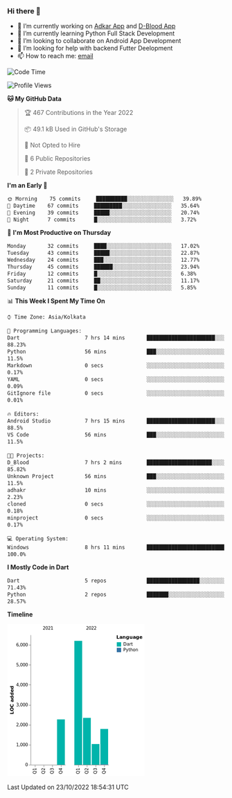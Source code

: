 ### Hi there 👋

- 🔭 I’m currently working on [Adkar App](https://github.com/pilgrimfathers/adkarApp) and [D-Blood App](https://github.com/LinoShaji/D-Blood)
- 🌱 I’m currently learning Python Full Stack Development
- 👯 I’m looking to collaborate on Android App Development
- 🤔 I’m looking for help with backend Futter Deelopment
- 📫 How to reach me: [email](mailto:linoshaji23@gmail.com)

<!--START_SECTION:waka-->
![Code Time](http://img.shields.io/badge/Code%20Time-14%20hrs%2057%20mins-blue)

![Profile Views](http://img.shields.io/badge/Profile%20Views-11-blue)

**🐱 My GitHub Data** 

> 🏆 467 Contributions in the Year 2022
 > 
> 📦 49.1 kB Used in GitHub's Storage 
 > 
> 🚫 Not Opted to Hire
 > 
> 📜 6 Public Repositories 
 > 
> 🔑 2 Private Repositories  
 > 
**I'm an Early 🐤** 

```text
🌞 Morning    75 commits     ██████████░░░░░░░░░░░░░░░   39.89% 
🌆 Daytime    67 commits     █████████░░░░░░░░░░░░░░░░   35.64% 
🌃 Evening    39 commits     █████░░░░░░░░░░░░░░░░░░░░   20.74% 
🌙 Night      7 commits      █░░░░░░░░░░░░░░░░░░░░░░░░   3.72%

```
📅 **I'm Most Productive on Thursday** 

```text
Monday       32 commits     ████░░░░░░░░░░░░░░░░░░░░░   17.02% 
Tuesday      43 commits     █████░░░░░░░░░░░░░░░░░░░░   22.87% 
Wednesday    24 commits     ███░░░░░░░░░░░░░░░░░░░░░░   12.77% 
Thursday     45 commits     ██████░░░░░░░░░░░░░░░░░░░   23.94% 
Friday       12 commits     █░░░░░░░░░░░░░░░░░░░░░░░░   6.38% 
Saturday     21 commits     ██░░░░░░░░░░░░░░░░░░░░░░░   11.17% 
Sunday       11 commits     █░░░░░░░░░░░░░░░░░░░░░░░░   5.85%

```


📊 **This Week I Spent My Time On** 

```text
⌚︎ Time Zone: Asia/Kolkata

💬 Programming Languages: 
Dart                     7 hrs 14 mins       ██████████████████████░░░   88.23% 
Python                   56 mins             ███░░░░░░░░░░░░░░░░░░░░░░   11.5% 
Markdown                 0 secs              ░░░░░░░░░░░░░░░░░░░░░░░░░   0.17% 
YAML                     0 secs              ░░░░░░░░░░░░░░░░░░░░░░░░░   0.09% 
GitIgnore file           0 secs              ░░░░░░░░░░░░░░░░░░░░░░░░░   0.01%

🔥 Editors: 
Android Studio           7 hrs 15 mins       ██████████████████████░░░   88.5% 
VS Code                  56 mins             ███░░░░░░░░░░░░░░░░░░░░░░   11.5%

🐱‍💻 Projects: 
D_Blood                  7 hrs 2 mins        █████████████████████░░░░   85.82% 
Unknown Project          56 mins             ███░░░░░░░░░░░░░░░░░░░░░░   11.5% 
adhakr                   10 mins             ░░░░░░░░░░░░░░░░░░░░░░░░░   2.23% 
cloned                   0 secs              ░░░░░░░░░░░░░░░░░░░░░░░░░   0.18% 
minproject               0 secs              ░░░░░░░░░░░░░░░░░░░░░░░░░   0.17%

💻 Operating System: 
Windows                  8 hrs 11 mins       █████████████████████████   100.0%

```

**I Mostly Code in Dart** 

```text
Dart                     5 repos             █████████████████░░░░░░░░   71.43% 
Python                   2 repos             ███████░░░░░░░░░░░░░░░░░░   28.57%

```


**Timeline**

![Chart not found](https://raw.githubusercontent.com/LinoShaji/LinoShaji/main/charts/bar_graph.png) 


 Last Updated on 23/10/2022 18:54:31 UTC
<!--END_SECTION:waka-->
